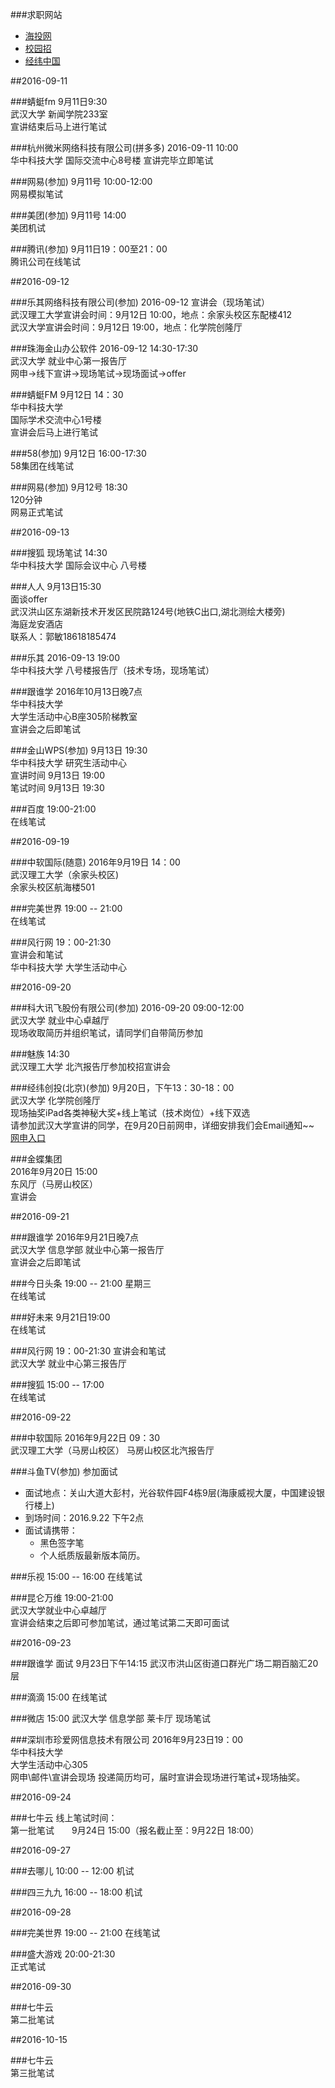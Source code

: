###求职网站
- [海投网](http://xjh.haitou.cc/)
- [校园招](http://www.xiaoyuanzhao.com/wangshen)
- [经纬中国](https://campus.liepin.com/event/matrix2017/)

##2016-09-11

###蜻蜓fm
9月11日9:30  
武汉大学 新闻学院233室  
宣讲结束后马上进行笔试

###杭州微米网络科技有限公司(拼多多)
2016-09-11 10:00    
华中科技大学 国际交流中心8号楼
宣讲完毕立即笔试

###网易(参加)
9月11号 10:00-12:00     
网易模拟笔试

###美团(参加)
9月11号 14:00  
美团机试

###腾讯(参加)
9月11日19：00至21：00  
腾讯公司在线笔试

##2016-09-12

###乐其网络科技有限公司(参加)
2016-09-12 
宣讲会（现场笔试）  
武汉理工大学宣讲会时间：9月12日 10:00，地点：余家头校区东配楼412  
武汉大学宣讲会时间：9月12日 19:00，地点：化学院创隆厅

###珠海金山办公软件
2016-09-12 14:30-17:30  
武汉大学 就业中心第一报告厅  
网申→线下宣讲→现场笔试→现场面试→offer

###蜻蜓FM 
9月12日   14：30  
华中科技大学  
国际学术交流中心1号楼  
宣讲会后马上进行笔试

###58(参加)
9月12日 16:00-17:30  	
58集团在线笔试

###网易(参加)
9月12号 18:30  
120分钟  
网易正式笔试

##2016-09-13

###搜狐
现场笔试 14:30  
华中科技大学 国际会议中心 八号楼

###人人
9月13日15:30  
面谈offer  
武汉洪山区东湖新技术开发区民院路124号(地铁C出口,湖北测绘大楼旁)  
海庭龙安酒店  
联系人：郭敏18618185474

###乐其
2016-09-13 19:00  
华中科技大学 八号楼报告厅（技术专场，现场笔试）

###跟谁学
2016年10月13日晚7点  
华中科技大学   
大学生活动中心B座305阶梯教室  
宣讲会之后即笔试

###金山WPS(参加)
9月13日 19:30  
华中科技大学 研究生活动中心  
宣讲时间 9月13日 19:00  
笔试时间 9月13日 19:30

###百度
19:00-21:00  
在线笔试

##2016-09-19

###中软国际(随意)
2016年9月19日 14：00  
武汉理工大学（余家头校区)  
余家头校区航海楼501

###完美世界
19:00 -- 21:00   
在线笔试


###风行网
19：00-21:30  
宣讲会和笔试  
华中科技大学 大学生活动中心

##2016-09-20

###科大讯飞股份有限公司(参加)
2016-09-20   09:00-12:00  
武汉大学  就业中心卓越厅  
现场收取简历并组织笔试，请同学们自带简历参加

###魅族
14:30  
武汉理工大学 北汽报告厅参加校招宣讲会

###经纬创投(北京)(参加)
9月20日，下午13：30-18：00  
武汉大学 化学院创隆厅    
现场抽奖iPad各类神秘大奖+线上笔试（技术岗位）+线下双选    
请参加武汉大学宣讲的同学，在9月20日前网申，详细安排我们会Email通知~~      
[网申入口](https://campus.liepin.com/event/matrix2017/)

###金蝶集团  
2016年9月20日 15:00  
东风厅（马房山校区）  
宣讲会

##2016-09-21

###跟谁学
2016年9月21日晚7点    
武汉大学 信息学部  就业中心第一报告厅    
宣讲会之后即笔试  

###今日头条
19:00 -- 21:00 星期三  
在线笔试

###好未来
9月21日19:00  
在线笔试

###风行网
19：00-21:30
宣讲会和笔试  
武汉大学  就业中心第三报告厅  

###搜狐
15:00 -- 17:00   
在线笔试

##2016-09-22

###中软国际
2016年9月22日 09：30  
武汉理工大学（马房山校区） 
马房山校区北汽报告厅 

###斗鱼TV(参加)
参加面试

* 面试地点：关山大道大彭村，光谷软件园F4栋9层(海康威视大厦，中国建设银行楼上)
* 到场时间：2016.9.22 下午2点 
* 面试请携带：
	* 黑色签字笔   
	* 个人纸质版最新版本简历。

###乐视
15:00 -- 16:00 
在线笔试

###昆仑万维
19:00-21:00  
武汉大学就业中心卓越厅  
宣讲会结束之后即可参加笔试，通过笔试第二天即可面试  

##2016-09-23

###跟谁学
面试
9月23日下午14:15
武汉市洪山区街道口群光广场二期百脑汇20层

###滴滴
15:00
在线笔试

###微店
15:00
武汉大学 信息学部 莱卡厅
现场笔试

###深圳市珍爱网信息技术有限公司
2016年9月23日19：00  
华中科技大学  
大学生活动中心305  
网申\邮件\宣讲会现场 投递简历均可，届时宣讲会现场进行笔试+现场抽奖。  

##2016-09-24

###七牛云
线上笔试时间：  
第一批笔试　　9月24日 15:00（报名截止至：9月22日 18:00）    

##2016-09-27

###去哪儿
10:00 -- 12:00 
机试

###四三九九
16:00 -- 18:00 
机试

##2016-09-28

###完美世界
19:00 -- 21:00
在线笔试

###盛大游戏
20:00-21:30  
正式笔试

##2016-09-30

###七牛云  
第二批笔试


##2016-10-15

###七牛云  
第三批笔试